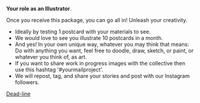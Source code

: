 **Your role as an Illustrator**.

Once you receive this package, you can go all in! Unleash your creativity.
- Ideally by testing 1 postcard with your materials to see.
- We would love to see you illustrate 10 postcards in a month.
- And yes! In your own unique way, whatever you may think that means: Do with anything you want, feel free to doodle, draw, sketch, or paint, or whatever you think of, as art.
- If you want to share work in progress images with the collective then use this hashtag '#yourmailproject'.
- We will repost, tag, and share your stories and post with our Instagram followers.
<div class="roadmap-spacer-1"></div>

<p>
<a class="btn" href="https://kvshvl.in/yourmailproject/7.html">Dead-line</a><br>
</p>

<div class="roadmap-spacer-2"></div>

